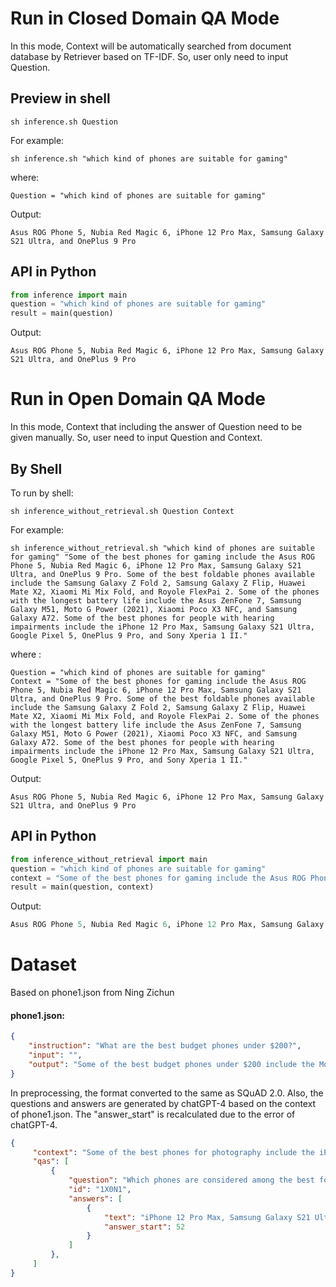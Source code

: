 # Run in Closed Domain QA Mode

 In this mode, Context will be automatically searched from document database by Retriever based on TF-IDF. So, user only need to input Question.

## Preview in shell

```shell
sh inference.sh Question 
```

For example:

```shell
sh inference.sh "which kind of phones are suitable for gaming" 
```

where:

```
Question = "which kind of phones are suitable for gaming"
```

Output:

```
Asus ROG Phone 5, Nubia Red Magic 6, iPhone 12 Pro Max, Samsung Galaxy S21 Ultra, and OnePlus 9 Pro
```



## API in Python

```python
from inference import main
question = "which kind of phones are suitable for gaming" 
result = main(question)
```

Output:

```
Asus ROG Phone 5, Nubia Red Magic 6, iPhone 12 Pro Max, Samsung Galaxy S21 Ultra, and OnePlus 9 Pro
```



# Run in Open Domain QA Mode 

 In this mode, Context that including the answer of Question need to be given manually. So, user  need to input Question and Context.

## By Shell

To run by shell:

```shell
sh inference_without_retrieval.sh Question Context
```

For example:

```shell
sh inference_without_retrieval.sh "which kind of phones are suitable for gaming" "Some of the best phones for gaming include the Asus ROG Phone 5, Nubia Red Magic 6, iPhone 12 Pro Max, Samsung Galaxy S21 Ultra, and OnePlus 9 Pro. Some of the best foldable phones available include the Samsung Galaxy Z Fold 2, Samsung Galaxy Z Flip, Huawei Mate X2, Xiaomi Mi Mix Fold, and Royole FlexPai 2. Some of the phones with the longest battery life include the Asus ZenFone 7, Samsung Galaxy M51, Moto G Power (2021), Xiaomi Poco X3 NFC, and Samsung Galaxy A72. Some of the best phones for people with hearing impairments include the iPhone 12 Pro Max, Samsung Galaxy S21 Ultra, Google Pixel 5, OnePlus 9 Pro, and Sony Xperia 1 II."
```

where :

```
Question = "which kind of phones are suitable for gaming"
Context = "Some of the best phones for gaming include the Asus ROG Phone 5, Nubia Red Magic 6, iPhone 12 Pro Max, Samsung Galaxy S21 Ultra, and OnePlus 9 Pro. Some of the best foldable phones available include the Samsung Galaxy Z Fold 2, Samsung Galaxy Z Flip, Huawei Mate X2, Xiaomi Mi Mix Fold, and Royole FlexPai 2. Some of the phones with the longest battery life include the Asus ZenFone 7, Samsung Galaxy M51, Moto G Power (2021), Xiaomi Poco X3 NFC, and Samsung Galaxy A72. Some of the best phones for people with hearing impairments include the iPhone 12 Pro Max, Samsung Galaxy S21 Ultra, Google Pixel 5, OnePlus 9 Pro, and Sony Xperia 1 II."
```

Output:

```
Asus ROG Phone 5, Nubia Red Magic 6, iPhone 12 Pro Max, Samsung Galaxy S21 Ultra, and OnePlus 9 Pro
```



## API in Python

````python
from inference_without_retrieval import main
question = "which kind of phones are suitable for gaming"
context = "Some of the best phones for gaming include the Asus ROG Phone 5, Nubia Red Magic 6, iPhone 12 Pro Max, Samsung Galaxy S21 Ultra, and OnePlus 9 Pro. Some of the best foldable phones available include the Samsung Galaxy Z Fold 2, Samsung Galaxy Z Flip, Huawei Mate X2, Xiaomi Mi Mix Fold, and Royole FlexPai 2. Some of the phones with the longest battery life include the Asus ZenFone 7, Samsung Galaxy M51, Moto G Power (2021), Xiaomi Poco X3 NFC, and Samsung Galaxy A72. Some of the best phones for people with hearing impairments include the iPhone 12 Pro Max, Samsung Galaxy S21 Ultra, Google Pixel 5, OnePlus 9 Pro, and Sony Xperia 1 II."
result = main(question, context)
````

Output:

```python
Asus ROG Phone 5, Nubia Red Magic 6, iPhone 12 Pro Max, Samsung Galaxy S21 Ultra, and OnePlus 9 Pro
```

# Dataset

Based on phone1.json from Ning Zichun

#### phone1.json:

```json
{
    "instruction": "What are the best budget phones under $200?",
    "input": "",
    "output": "Some of the best budget phones under $200 include the Moto G Play (2021), Nokia 2.4, Samsung Galaxy A01, LG K40, and Xiaomi Redmi 9A."
}
```

In preprocessing, the format converted to the same as SQuAD 2.0. Also, the questions and answers are generated by chatGPT-4 based on the context of phone1.json. The "answer_start" is recalculated due to the error of chatGPT-4.

```json
{
     "context": "Some of the best phones for photography include the iPhone 12 Pro Max, Samsung Galaxy S21 Ultra, Google Pixel 5, Huawei P40 Pro, and OnePlus 9 Pro.",
     "qas": [
         {
             "question": "Which phones are considered among the best for photography?",
             "id": "1X0N1",
             "answers": [
                 {
                     "text": "iPhone 12 Pro Max, Samsung Galaxy S21 Ultra, Google Pixel 5, Huawei P40 Pro, and OnePlus 9 Pro",
                     "answer_start": 52
                 }
             ]
         },
     ]
}
```



